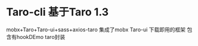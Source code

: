 # Taro-cli 基于Taro 1.3 
mobx+Taro+Taro-ui+sass+axios-taro
集成了mobx Taro-ui 
下载即用的框架
包含有hookDEmo
taro封装
